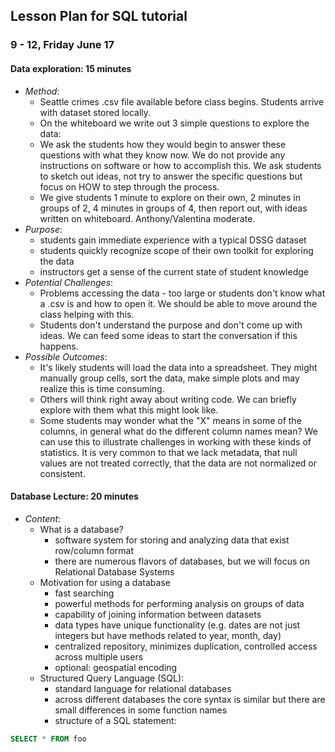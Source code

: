 ## Lesson Plan for SQL tutorial

### 9 - 12, Friday June 17

#### Data exploration: 15 minutes

* _Method_: 
    * Seattle crimes .csv file available before class begins. Students arrive with dataset stored locally.
    * On the whiteboard we write out 3 simple questions to explore the data:
    * We ask the students how they would begin to answer these questions with what they know now. We do not provide any instructions on software or how to accomplish this. We ask students to sketch out ideas, not try to answer the specific questions but focus on HOW to step through the process.
    * We give students 1 minute to explore on their own, 2 minutes in groups of 2, 4 minutes in groups of 4, then report out, with ideas written on whiteboard. Anthony/Valentina moderate.
* _Purpose_:
    * students gain immediate experience with a typical DSSG dataset
    * students quickly recognize scope of their own toolkit for exploring the data
    * instructors get a sense of the current state of student knowledge
* _Potential Challenges_:
    * Problems accessing the data - too large or students don't know what a .csv is and how to open it. We should be able to move around the class helping with this.
    * Students don't understand the purpose and don't come up with ideas. We can feed some ideas to start the conversation if this happens.
* _Possible Outcomes_:
    * It's likely students will load the data into a spreadsheet. They might manually group cells, sort the data, make simple plots and may realize this is time consuming.
    * Others will think right away about writing code. We can briefly explore with them what this might look like. 
    * Some students may wonder what the "X" means in some of the columns, in general what do the different column names mean? We can use this to illustrate challenges in working with these kinds of statistics. It is very common to that we lack metadata, that null values are not treated correctly, that the data are not normalized or consistent. 

#### Database Lecture: 20 minutes

* _Content_: 
    * What is a database? 
        * software system for storing and analyzing data that exist row/column format
        * there are numerous flavors of databases, but we will focus on Relational Database Systems
    * Motivation for using a database
        * fast searching
        * powerful methods for performing analysis on groups of data 
        * capability of joining information between datasets
        * data types have unique functionality (e.g. dates are not just integers but have methods related to year, month, day)
        * centralized repository, minimizes duplication, controlled access across multiple users
        * optional: geospatial encoding  
    * Structured Query Language (SQL):
        * standard language for relational databases
        * across different databases the core syntax is similar but there are small differences in some function names
        * structure of a SQL statement: 
```sql
SELECT * FROM foo
``` 
        